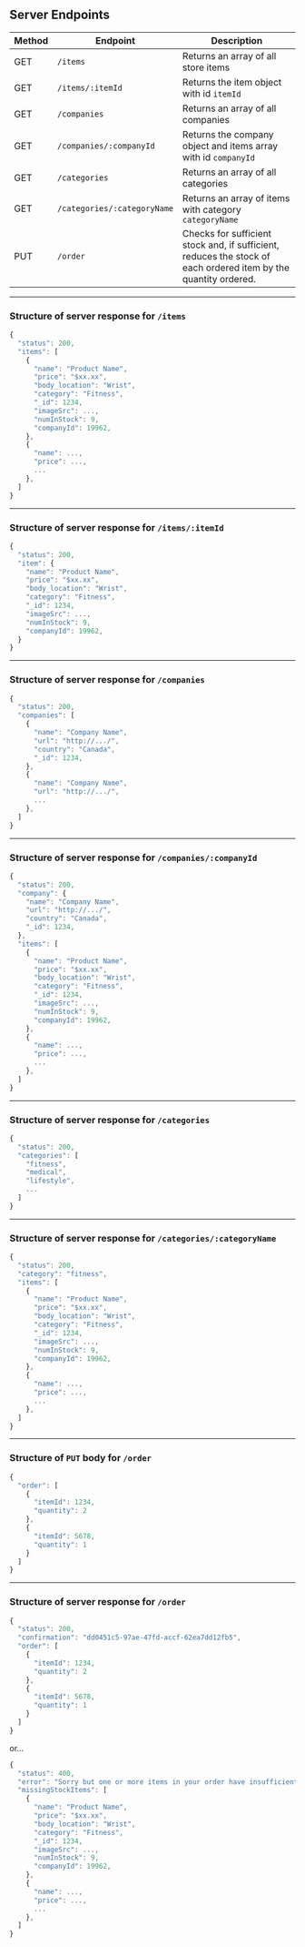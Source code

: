 ## Server Endpoints

| Method | Endpoint                    | Description                                                                                                     |
| ------ | --------------------------- | --------------------------------------------------------------------------------------------------------------- |
| GET    | `/items`                    | Returns an array of all store items                                                                             |
| GET    | `/items/:itemId`            | Returns the item object with id `itemId`                                                                        |
| GET    | `/companies`                | Returns an array of all companies                                                                               |
| GET    | `/companies/:companyId`     | Returns the company object and items array with id `companyId`                                                  |
| GET    | `/categories`               | Returns an array of all categories                                                                              |
| GET    | `/categories/:categoryName` | Returns an array of items with category `categoryName`                                                          |
| PUT    | `/order`                    | Checks for sufficient stock and, if sufficient, reduces the stock of each ordered item by the quantity ordered. |

---

### Structure of server response for `/items`

```javascript
{
  "status": 200,
  "items": [
    {
      "name": "Product Name",
      "price": "$xx.xx",
      "body_location": "Wrist",
      "category": "Fitness",
      "_id": 1234,
      "imageSrc": ...,
      "numInStock": 9,
      "companyId": 19962,
    },
    {
      "name": ...,
      "price": ...,
      ...
    },
  ]
}
```

---

### Structure of server response for `/items/:itemId`

```javascript
{
  "status": 200,
  "item": {
    "name": "Product Name",
    "price": "$xx.xx",
    "body_location": "Wrist",
    "category": "Fitness",
    "_id": 1234,
    "imageSrc": ...,
    "numInStock": 9,
    "companyId": 19962,
  }
}
```

---

### Structure of server response for `/companies`

```javascript
{
  "status": 200,
  "companies": [
    {
      "name": "Company Name",
      "url": "http://.../",
      "country": "Canada",
      "_id": 1234,
    },
    {
      "name": "Company Name",
      "url": "http://.../",
      ...
    },
  ]
}
```

---

### Structure of server response for `/companies/:companyId`

```javascript
{
  "status": 200,
  "company": {
    "name": "Company Name",
    "url": "http://.../",
    "country": "Canada",
    "_id": 1234,
  },
  "items": [
    {
      "name": "Product Name",
      "price": "$xx.xx",
      "body_location": "Wrist",
      "category": "Fitness",
      "_id": 1234,
      "imageSrc": ...,
      "numInStock": 9,
      "companyId": 19962,
    },
    {
      "name": ...,
      "price": ...,
      ...
    },
  ]
}
```

---

### Structure of server response for `/categories`

```javascript
{
  "status": 200,
  "categories": [
    "fitness",
    "medical",
    "lifestyle",
    ...
  ]
}
```

---

### Structure of server response for `/categories/:categoryName`

```javascript
{
  "status": 200,
  "category": "fitness",
  "items": [
    {
      "name": "Product Name",
      "price": "$xx.xx",
      "body_location": "Wrist",
      "category": "Fitness",
      "_id": 1234,
      "imageSrc": ...,
      "numInStock": 9,
      "companyId": 19962,
    },
    {
      "name": ...,
      "price": ...,
      ...
    },
  ]
}
```

---

### Structure of `PUT` body for `/order`

```javascript
{
  "order": [
    {
      "itemId": 1234,
      "quantity": 2
    },
    {
      "itemId": 5678,
      "quantity": 1
    }
  ]
}
```

---

### Structure of server response for `/order`

```javascript
{
  "status": 200,
  "confirmation": "dd0451c5-97ae-47fd-accf-62ea7dd12fb5",
  "order": [
    {
      "itemId": 1234,
      "quantity": 2
    },
    {
      "itemId": 5678,
      "quantity": 1
    }
  ]
}
```

or...

```javascript
{
  "status": 400,
  "error": "Sorry but one or more items in your order have insufficient stock.",
  "missingStockItems": [
    {
      "name": "Product Name",
      "price": "$xx.xx",
      "body_location": "Wrist",
      "category": "Fitness",
      "_id": 1234,
      "imageSrc": ...,
      "numInStock": 9,
      "companyId": 19962,
    },
    {
      "name": ...,
      "price": ...,
      ...
    },
  ]
}
```

